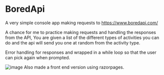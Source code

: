 # BoredApi
A very simple console app making requests to https://www.boredapi.com/

A chance for me to practice making requests and handling the responses from the API, You are given a list of the different types of activities you can do and the api will send you one at random from the activity type.

Error handling for responses and wrapped in a while loop so that the user can pick again when prompted. 

![image](https://github.com/Joshsilas/BoredApi/assets/137796554/83cc3023-7479-496c-88c2-3530e1d0f95d)
Also made a front end version using razorpages. 
